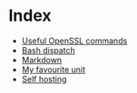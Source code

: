 <!-- <link rel="shortcut icon" type="image/svg+xml" href="data:image/svg+xml,<svg xmlns=%22http://www.w3.org/2000/svg%22 viewBox=%220 0 100 100%22><text y=%22.9em%22 font-size=%2290%22>📔</text></svg>"> -->
# Index

- [Useful OpenSSL commands](openssl.md)
- [Bash dispatch](dispatch.md)
- [Markdown](markdown.md)
- [My favourite unit](unit.md)
- [Self hosting](hosting.md)

 &nbsp;

<!-- Made with some <3 [Not a lot](https://github.com/jpedro/jpedro.github.io) -->

<div id="comments" data-added="manually"></div>
<script src="https://jpedro.github.io/js/v1/comments.js"></script>
<script defer>Comments.mount(document.body.children[0]);</script>